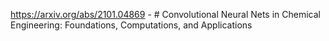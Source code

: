 https://arxiv.org/abs/2101.04869 - # Convolutional Neural Nets in Chemical Engineering: Foundations, Computations, and Applications
